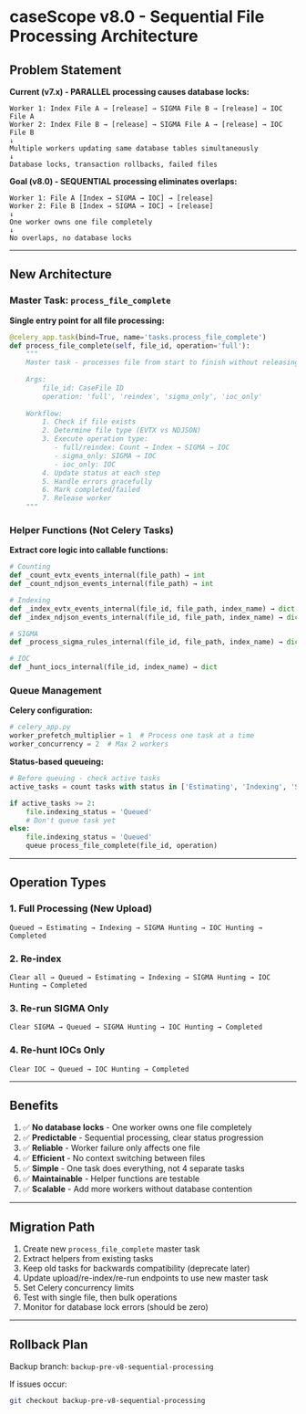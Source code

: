 # caseScope v8.0 - Sequential File Processing Architecture

## Problem Statement

**Current (v7.x) - PARALLEL processing causes database locks:**
```
Worker 1: Index File A → [release] → SIGMA File B → [release] → IOC File A
Worker 2: Index File B → [release] → SIGMA File A → [release] → IOC File B
↓
Multiple workers updating same database tables simultaneously
↓
Database locks, transaction rollbacks, failed files
```

**Goal (v8.0) - SEQUENTIAL processing eliminates overlaps:**
```
Worker 1: File A [Index → SIGMA → IOC] → [release]
Worker 2: File B [Index → SIGMA → IOC] → [release]
↓
One worker owns one file completely
↓
No overlaps, no database locks
```

---

## New Architecture

### Master Task: `process_file_complete`

**Single entry point for all file processing:**

```python
@celery_app.task(bind=True, name='tasks.process_file_complete')
def process_file_complete(self, file_id, operation='full'):
    """
    Master task - processes file from start to finish without releasing worker
    
    Args:
        file_id: CaseFile ID
        operation: 'full', 'reindex', 'sigma_only', 'ioc_only'
    
    Workflow:
        1. Check if file exists
        2. Determine file type (EVTX vs NDJSON)
        3. Execute operation type:
           - full/reindex: Count → Index → SIGMA → IOC
           - sigma_only: SIGMA → IOC
           - ioc_only: IOC
        4. Update status at each step
        5. Handle errors gracefully
        6. Mark completed/failed
        7. Release worker
    """
```

### Helper Functions (Not Celery Tasks)

**Extract core logic into callable functions:**

```python
# Counting
def _count_evtx_events_internal(file_path) → int
def _count_ndjson_events_internal(file_path) → int

# Indexing  
def _index_evtx_events_internal(file_id, file_path, index_name) → dict
def _index_ndjson_events_internal(file_id, file_path, index_name) → dict

# SIGMA
def _process_sigma_rules_internal(file_id, file_path, index_name) → dict

# IOC
def _hunt_iocs_internal(file_id, index_name) → dict
```

### Queue Management

**Celery configuration:**
```python
# celery_app.py
worker_prefetch_multiplier = 1  # Process one task at a time
worker_concurrency = 2  # Max 2 workers
```

**Status-based queueing:**
```python
# Before queuing - check active tasks
active_tasks = count tasks with status in ['Estimating', 'Indexing', 'SIGMA Hunting', 'IOC Hunting']

if active_tasks >= 2:
    file.indexing_status = 'Queued'
    # Don't queue task yet
else:
    file.indexing_status = 'Queued'
    queue process_file_complete(file_id, operation)
```

---

## Operation Types

### 1. Full Processing (New Upload)
```
Queued → Estimating → Indexing → SIGMA Hunting → IOC Hunting → Completed
```

### 2. Re-index
```
Clear all → Queued → Estimating → Indexing → SIGMA Hunting → IOC Hunting → Completed
```

### 3. Re-run SIGMA Only
```
Clear SIGMA → Queued → SIGMA Hunting → IOC Hunting → Completed
```

### 4. Re-hunt IOCs Only
```
Clear IOC → Queued → IOC Hunting → Completed
```

---

## Benefits

1. ✅ **No database locks** - One worker owns one file completely
2. ✅ **Predictable** - Sequential processing, clear status progression
3. ✅ **Reliable** - Worker failure only affects one file
4. ✅ **Efficient** - No context switching between files
5. ✅ **Simple** - One task does everything, not 4 separate tasks
6. ✅ **Maintainable** - Helper functions are testable
7. ✅ **Scalable** - Add more workers without database contention

---

## Migration Path

1. Create new `process_file_complete` master task
2. Extract helpers from existing tasks
3. Keep old tasks for backwards compatibility (deprecate later)
4. Update upload/re-index/re-run endpoints to use new master task
5. Set Celery concurrency limits
6. Test with single file, then bulk operations
7. Monitor for database lock errors (should be zero)

---

## Rollback Plan

Backup branch: `backup-pre-v8-sequential-processing`

If issues occur:
```bash
git checkout backup-pre-v8-sequential-processing
```

